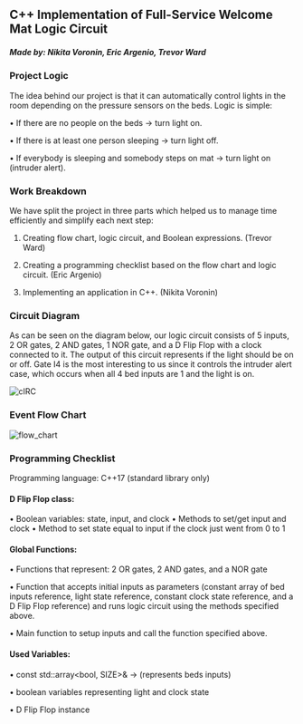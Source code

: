 ## C++ Implementation of Full-Service Welcome Mat Logic Circuit

##### Made by: Nikita Voronin, Eric Argenio, Trevor Ward

### Project Logic
The idea behind our project is that it can automatically control lights in the room depending on the pressure sensors on the beds. Logic is simple: 

  •	If there are no people on the beds -> turn light on.

  •	If there is at least one person sleeping -> turn light off.

  •	If everybody is sleeping and somebody steps on mat -> turn light on (intruder alert).
  
### Work Breakdown
We have split the project in three parts which helped us to manage time efficiently and simplify each next step:

  1.	Creating flow chart, logic circuit, and Boolean expressions. (Trevor Ward)

  2.	Creating a programming checklist based on the flow chart and logic circuit. (Eric Argenio)

  3.	Implementing an application in C++.	(Nikita Voronin)
 
### Circuit Diagram

As can be seen on the diagram below, our logic circuit consists of 5 inputs, 2 OR gates, 2 AND gates, 1 NOR gate, and a D Flip Flop with a clock connected to it. The output of this circuit represents if the light should be on or off. Gate I4 is the most interesting to us since it controls the intruder alert case, which occurs when all 4 bed inputs are 1 and the light is on.

![cIRC](https://user-images.githubusercontent.com/23469990/70675483-4eeb5700-1c57-11ea-8cf9-5f47d4ff9622.png)

### Event Flow Chart

![flow_chart](https://user-images.githubusercontent.com/23469990/70399984-1ef14900-19f6-11ea-9c9a-55ea6b704727.png)

### Programming Checklist
Programming language: C++17 (standard library only)

#### D Flip Flop class:

  • Boolean variables: state, input, and clock
  • Methods to set/get input and clock
  • Method to set state equal to input if the clock just went from 0 to 1

#### Global Functions: 

  • Functions that represent: 2 OR gates, 2 AND gates, and a NOR gate
  
  • Function that accepts initial inputs as parameters (constant array of bed inputs reference, light state reference, constant clock state reference, and a D Flip Flop reference) and runs logic circuit using the methods specified above.
  
  • Main function to setup inputs and call the function specified above.

#### Used Variables:
  
  • const std::array<bool, SIZE>& -> (represents beds inputs)
  
  • boolean variables representing light and clock state
  
  • D Flip Flop instance

